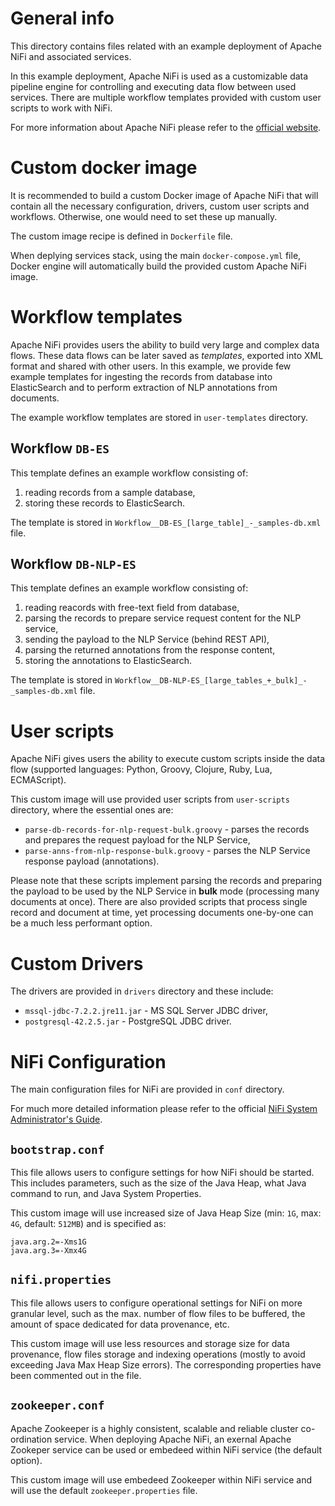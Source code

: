 # General info
This directory contains files related with an example deployment of Apache NiFi and associated services.

In this example deployment, Apache NiFi is used as a customizable data pipeline engine for controlling and executing data flow between used services. There are multiple workflow templates provided with custom user scripts to work with NiFi.

For more information about Apache NiFi please refer to the [official website](https://nifi.apache.org/).


# Custom docker image
It is recommended to build a custom Docker image of Apache NiFi that will contain all the necessary configuration, drivers, custom user scripts and workflows. Otherwise, one would need to set these up manually.

The custom image recipe is defined in `Dockerfile` file.

When deplying services stack, using the main `docker-compose.yml` file, Docker engine will automatically build the provided custom Apache NiFi image.


# Workflow templates
Apache NiFi provides users the ability to build very large and complex data flows. These data flows can be later saved as *templates*, exported into XML format and shared with other users. In this example, we provide few example templates for ingesting the records from database into ElasticSearch and to perform extraction of NLP annotations from documents.

The example workflow templates are stored in `user-templates` directory.

## Workflow `DB-ES`
This template defines an example workflow consisting of:
1. reading records from a sample database,
2. storing these records to ElasticSearch.

The template is stored in `Workflow__DB-ES_[large_table]_-_samples-db.xml` file.

## Workflow `DB-NLP-ES`
This template defines an example workflow consisting of:
1. reading reacords with free-text field from database, 
2. parsing the records to prepare service request content for the NLP service,
3. sending the payload to the NLP Service (behind REST API),
4. parsing the returned annotations from the response content,
5. storing the annotations to ElasticSearch.

The template is stored in `Workflow__DB-NLP-ES_[large_tables_+_bulk]_-_samples-db.xml` file.


# User scripts
Apache NiFi gives users the ability to execute custom scripts inside the data flow (supported languages: Python, Groovy, Clojure, Ruby, Lua, ECMAScript).

This custom image will use provided user scripts from `user-scripts` directory, where the essential ones are:
- `parse-db-records-for-nlp-request-bulk.groovy` - parses the records and prepares the request payload for the NLP Service,
- `parse-anns-from-nlp-response-bulk.groovy` - parses the NLP Service response payload (annotations).

Please note that these scripts implement parsing the records and preparing the payload to be used by the NLP Service in **bulk** mode (processing many documents at once). There are also provided scripts that process single record and document at time, yet processing documents one-by-one can be a much less performant option.


# Custom Drivers
The drivers are provided in `drivers` directory and these include: 
- `mssql-jdbc-7.2.2.jre11.jar` - MS SQL Server JDBC driver,
- `postgresql-42.2.5.jar` - PostgreSQL JDBC driver.


# NiFi Configuration
The main configuration files for NiFi are provided in `conf` directory.

For much more detailed information please refer to the official [NiFi System Administrator's Guide](https://nifi.apache.org/docs/nifi-docs/html/administration-guide.html).

## `bootstrap.conf`
This file allows users to configure settings for how NiFi should be started. This includes parameters, such as the size of the Java Heap, what Java command to run, and Java System Properties.

This custom image will use increased size of Java Heap Size (min: `1G`, max: `4G`, default: `512MB`) and is specified as:
```
java.arg.2=-Xms1G
java.arg.3=-Xmx4G
```

## `nifi.properties`
This file allows users to configure operational settings for NiFi on more granular level, such as the max. number of flow files to be buffered, the amount of space dedicated for data provenance, etc.

This custom image will use less resources and storage size for data provenance, flow files storage and indexing operations (mostly to avoid exceeding Java Max Heap Size errors). The corresponding properties have been commented out in the file.

## `zookeeper.conf`
Apache Zookeeper is a highly consistent, scalable and reliable cluster co-ordination service. When deploying Apache NiFi, an exernal Apache Zookeper service can be used or embedeed within NiFi service (the default option).

This custom image will use embedeed Zookeeper within NiFi service and will use the default `zookeeper.properties` file.
